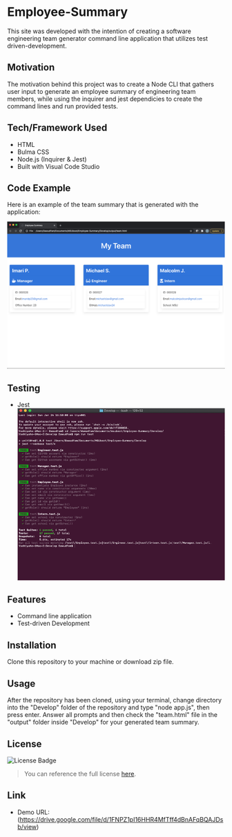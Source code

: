 # Employee-Summary
This site was developed with the intention of creating a software engineering team generator command line application that utilizes test driven-development.

## Motivation
The motivation behind this project was to create a Node CLI that gathers user input to generate an employee summary of engineering team members, while using the inquirer and jest dependicies to create the command lines and run provided tests.

## Tech/Framework Used
* HTML
* Bulma CSS
* Node.js (Inquirer & Jest)
* Built with Visual Code Studio

## Code Example
Here is an example of the team summary that is generated with the application:

![Team Demo](./Assets/teamDemo.png)

## Testing
* Jest
![Testing Demo](./Assets/testDemo.png)

## Features
* Command line application
* Test-driven Development

## Installation
Clone this repository to your machine or download zip file.

## Usage
After the repository has been cloned, using your terminal, change directory into the "Develop" folder of the repository and type "node app.js", then press enter. Answer all prompts and then check the "team.html" file in the "output" folder inside "Develop" for your generated team summary.

## License 
![License Badge](https://img.shields.io/badge/License-MIT-green)
> You can reference the full license [here](https://github.com/Picke1id/Employee-Summary/blob/master/LICENSE).

## Link
* Demo URL: (https://drive.google.com/file/d/1FNPZ1pI16HHR4MfTff4dBnAFqBQAJDsb/view)
